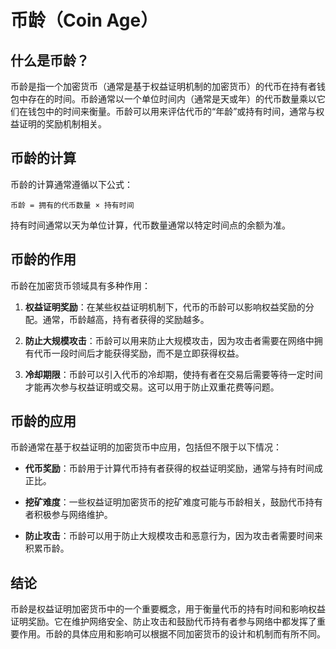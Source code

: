 ﻿# 币龄（Coin Age）

## 什么是币龄？
币龄是指一个加密货币（通常是基于权益证明机制的加密货币）的代币在持有者钱包中存在的时间。币龄通常以一个单位时间内（通常是天或年）的代币数量乘以它们在钱包中的时间来衡量。币龄可以用来评估代币的“年龄”或持有时间，通常与权益证明的奖励机制相关。

## 币龄的计算
币龄的计算通常遵循以下公式：

```
币龄 = 拥有的代币数量 × 持有时间
```

持有时间通常以天为单位计算，代币数量通常以特定时间点的余额为准。

## 币龄的作用
币龄在加密货币领域具有多种作用：

1. **权益证明奖励**：在某些权益证明机制下，代币的币龄可以影响权益奖励的分配。通常，币龄越高，持有者获得的奖励越多。

2. **防止大规模攻击**：币龄可以用来防止大规模攻击，因为攻击者需要在网络中拥有代币一段时间后才能获得奖励，而不是立即获得权益。

3. **冷却期限**：币龄可以引入代币的冷却期，使持有者在交易后需要等待一定时间才能再次参与权益证明或交易。这可以用于防止双重花费等问题。

## 币龄的应用
币龄通常在基于权益证明的加密货币中应用，包括但不限于以下情况：

- **代币奖励**：币龄用于计算代币持有者获得的权益证明奖励，通常与持有时间成正比。

- **挖矿难度**：一些权益证明加密货币的挖矿难度可能与币龄相关，鼓励代币持有者积极参与网络维护。

- **防止攻击**：币龄可以用于防止大规模攻击和恶意行为，因为攻击者需要时间来积累币龄。

## 结论
币龄是权益证明加密货币中的一个重要概念，用于衡量代币的持有时间和影响权益证明奖励。它在维护网络安全、防止攻击和鼓励代币持有者参与网络中都发挥了重要作用。币龄的具体应用和影响可以根据不同加密货币的设计和机制而有所不同。
